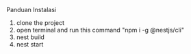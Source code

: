 Panduan Instalasi

1. clone the project
2. open terminal and run this command "npm i -g @nestjs/cli"
2. nest build
3. nest start